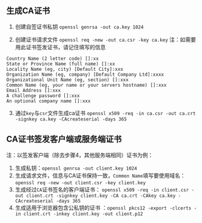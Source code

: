 ## 生成CA证书
1. 创建自签证书私钥 `openssl genrsa -out ca.key 1024`

2. 创建证书请求文件 `openssl req -new -out ca.csr -key ca.key`
注：如需要用此证书签发证书，请记住填写的信息
```
Country Name (2 letter code) []:xx
State or Province Name (full name) []:xx
Locality Name (eg, city) [Default City]:xxx
Organization Name (eg, company) [Default Company Ltd]:xxxx
Organizational Unit Name (eg, section) []:xxx
Common Name (eg, your name or your servers hostname) []:xxx
Email Address []:xxx
A challenge password []:xxx
An optional company name []:xxx
```
3. 通过`key`与`csr`文件生成ca证书
`openssl x509 -req -in ca.csr -out ca.crt -signkey ca.key -CAcreateserial -days 365`

## CA证书签发客户端或服务端证书
注：以签发客户端（除去步骤4，其他服务端相同）证书为例：
1. 生成私钥：`openssl genrsa -out client.key 1024`
2. 生成请求文件，信息与CA证书保持一致，`Common Name`填写要使用域名： `openssl req -new -out client.csr -key client.key`
3. 生成经过`CA`证书签名的客户端证书： `openssl x509 -req -in client.csr -out client.crt -signkey client.key -CA ca.crt -CAkey ca.key -CAcreateserial -days 365`
4. 生成适用于浏览器包含公私钥的证书 ：`openssl pkcs12 -export -clcerts -in client.crt -inkey client.key -out client.p12`